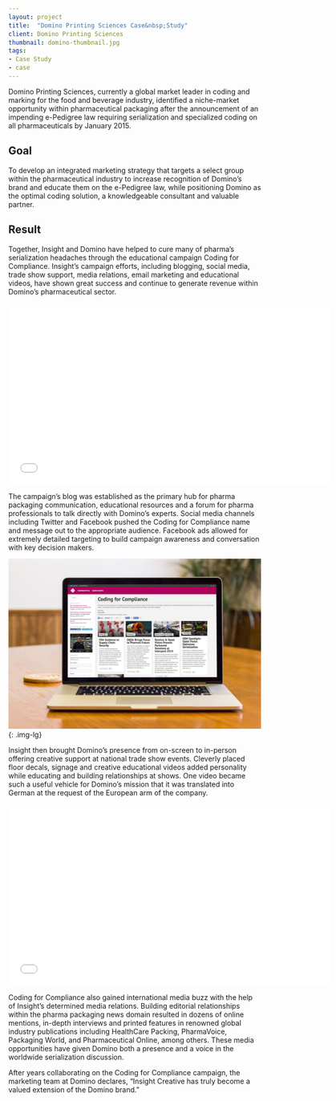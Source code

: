 ```yaml
---
layout: project
title:  "Domino Printing Sciences Case&nbsp;Study"
client: Domino Printing Sciences
thumbnail: domino-thumbnail.jpg
tags:
- Case Study
- case
---
```


Domino Printing Sciences, currently a global market leader in coding and marking for the food and beverage industry, identified a niche-market opportunity within pharmaceutical packaging after the announcement of an impending e-Pedigree law requiring serialization and specialized coding on all pharmaceuticals by January 2015.

## Goal

To develop an integrated marketing strategy that targets a select group within the pharmaceutical industry to increase recognition of Domino’s brand and educate them on the e-Pedigree law, while positioning Domino as the optimal coding solution, a knowledgeable consultant and valuable partner.

## Result

Together, Insight and Domino have helped to cure many of pharma’s serialization headaches through the educational campaign Coding for Compliance. Insight’s campaign efforts, including blogging, social media, trade show support, media relations, email marketing and educational videos, have shown great success and continue to generate revenue within Domino’s pharmaceutical sector.

<iframe width="640" height="360" src="//www.youtube.com/embed/FEOcVkXRzcs?rel=0" frameborder="0" allowfullscreen></iframe>

The campaign’s blog was established as the primary hub for pharma packaging communication, educational resources and a forum for pharma professionals to talk directly with Domino’s experts. Social media channels including Twitter and Facebook pushed the Coding for Compliance name and message out to the appropriate audience. Facebook ads allowed for extremely detailed targeting to build campaign awareness and conversation with key decision makers.

![Coding for Compliance](/img/coding-for-compliance-website.jpg){: .img-lg}

Insight then brought Domino’s presence from on-screen to in-person offering creative support at national trade show events. Cleverly placed floor decals, signage and creative educational videos added personality while educating and building relationships at shows. One video became such a useful vehicle for Domino’s mission that it was translated into German at the request of the European arm of the company.

<iframe width="640" height="360" src="//www.youtube.com/embed/U5244aThOYk?rel=0" frameborder="0" allowfullscreen></iframe>

Coding for Compliance also gained international media buzz with the help of Insight’s determined media relations. Building editorial relationships within the pharma packaging news domain resulted in dozens of online mentions, in-depth interviews and printed features in renowned global industry publications including HealthCare Packing, PharmaVoice, Packaging World, and Pharmaceutical Online, among others. These media opportunities have given Domino both a presence and a voice in the worldwide serialization discussion.

After years collaborating on the Coding for Compliance campaign, the marketing team at Domino declares, “Insight Creative has truly become a valued extension of the Domino brand.”
